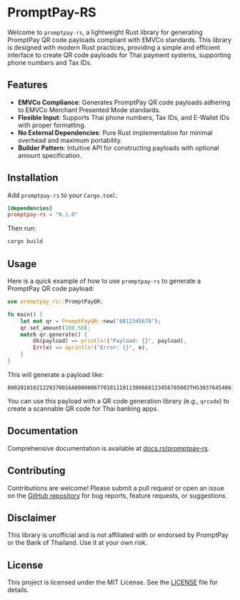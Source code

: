 # PromptPay-RS

Welcome to `promptpay-rs`, a lightweight Rust library for generating PromptPay QR code payloads compliant with EMVCo standards. This library is designed with modern Rust practices, providing a simple and efficient interface to create QR code payloads for Thai payment systems, supporting phone numbers and Tax IDs.

## Features

- **EMVCo Compliance**: Generates PromptPay QR code payloads adhering to EMVCo Merchant Presented Mode standards.
- **Flexible Input**: Supports Thai phone numbers, Tax IDs, and E-Wallet IDs with proper formatting.
- **No External Dependencies**: Pure Rust implementation for minimal overhead and maximum portability.
- **Builder Pattern**: Intuitive API for constructing payloads with optional amount specification.

## Installation

Add `promptpay-rs` to your `Cargo.toml`:

```toml
[dependencies]
promptpay-rs = "0.1.0"
```

Then run:

```bash
cargo build
```

## Usage

Here is a quick example of how to use `promptpay-rs` to generate a PromptPay QR code payload:

```rust
use promptpay_rs::PromptPayQR;

fn main() {
    let mut qr = PromptPayQR::new("0812345678");
    qr.set_amount(100.50);
    match qr.generate() {
        Ok(payload) => println!("Payload: {}", payload),
        Err(e) => eprintln!("Error: {}", e),
    }
}
```

This will generate a payload like:

```
00020101021229370016A000000677010111011300668123456785802TH53037645406100.506304XXXX
```

You can use this payload with a QR code generation library (e.g., `qrcode`) to create a scannable QR code for Thai banking apps.

## Documentation

Comprehensive documentation is available at [docs.rs/promptpay-rs](https://docs.rs/promptpay-rs).

## Contributing

Contributions are welcome! Please submit a pull request or open an issue on the [GitHub repository](https://github.com/mantvmass/promptpay-rs) for bug reports, feature requests, or suggestions.

## Disclaimer

This library is unofficial and is not affiliated with or endorsed by PromptPay or the Bank of Thailand. Use it at your own risk.

## License

This project is licensed under the MIT License. See the [LICENSE](LICENSE) file for details.
